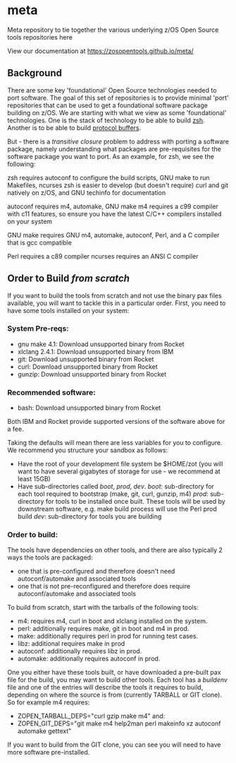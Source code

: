 # meta
Meta repository to tie together the various underlying z/OS Open Source tools repositories here

View our documentation at https://zosopentools.github.io/meta/

## Background

There are some key 'foundational' Open Source technologies needed to port software. The goal of this set of repositories is to provide minimal 'port' repositories
that can be used to get a foundational software package building on z/OS.
We are starting with what we view as some 'foundational' technologies. One is the stack of technology to be able to build [zsh](https://sourceforge.net/projects/zsh/postdownload). Another is to 
be able to build [protocol buffers](https://github.com/protocolbuffers/protobuf/releases). 

But - there is a _transitive closure_ problem to address with porting a software package, namely understanding what packages are pre-requisites 
for the software package you want to port. As an example, for zsh, we see the following:

zsh requires autoconf to configure the build scripts, GNU make to run Makefiles, ncurses
zsh is easier to develop (but doesn't require) curl and git natively on z/OS, and GNU techinfo for documentation

autoconf requires m4, automake, GNU make
m4 requires a c99 compiler with c11 features, so ensure you have the latest C/C++ compilers installed on your system

GNU make requires GNU m4, automake, autoconf, Perl, and a C compiler that is gcc compatible

Perl requires a c89 compiler
ncurses requires an ANSI C compiler 

## Order to Build _from scratch_

If you want to build the tools from scratch and not use the binary pax files available, you will want 
to tackle this in a particular order. 
First, you need to have some tools installed on your system:

### System Pre-reqs:

 - gnu make 4.1: Download unsupported binary from Rocket
 - xlclang 2.4.1: Download unsupported binary from IBM
 - git: Download unsupported binary from Rocket
 - curl: Download unsupported binary from Rocket
 - gunzip: Download unsupported binary from Rocket

### Recommended software:
 - bash: Download unsupported binary from Rocket

Both IBM and Rocket provide supported versions of the software above for a fee.

Taking the defaults will mean there are less variables for you to configure. We recommend you structure your sandbox as follows:

 - Have the root of your development file system be $HOME/zot (you will want to have several gigabytes of storage for use - we recommend at least 15GB)
 - Have sub-directories called _boot_, _prod_, _dev_.
        _boot_: sub-directory for each tool required to bootstrap (make, git, curl, gunzip, m4)
        _prod_: sub-directory for tools to be installed once built. These tools will be used by downstream software, e.g. make build process will use the Perl prod build
        _dev_: sub-directory for tools you are building

### Order to build:
The tools have dependencies on other tools, and there are also typically 2 ways the tools are packaged:
 - one that is pre-configured and therefore doesn't need autoconf/automake and associated tools
 - one that is not pre-reconfigured and therefore does require autoconf/automake and associated tools

To build from scratch, start with the tarballs of the following tools:
 - m4: requires m4, curl in boot and xlclang installed on the system.
 - perl: additionally requires make, git in boot and m4 in prod.
 - make: additionally requires perl in prod for running test cases.
 - libz: additional requires make in prod
 - autoconf: additionally requires libz in prod.
 - automake: additionally requires autoconf in prod.
 
One you either have these tools built, or have downloaded a pre-built pax file for the build, you may want to build other tools.
Each tool has a _buildenv_ file and one of the entries will describe the tools it requires to build, depending
on where the source is from (currently TARBALL or GIT clone). So for example m4 requires:
 - ZOPEN_TARBALL_DEPS="curl gzip make m4"
and:
 - ZOPEN_GIT_DEPS="git make m4 help2man perl makeinfo xz autoconf automake gettext"

If you want to build from the GIT clone, you can see you will need to have more software pre-installed.

